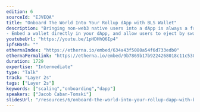 ```yaml
---
edition: 6
sourceId: "EJVEQA"
title: "Onboard The World Into Your Rollup dApp with BLS Wallet"
description: "Bringing non-web3 native users into a dApp is always a fraught, friction filled experience, even with cheaper transaction costs on rollups. In this talk, we will show you how you can modify a dApp using BLS signatures & a smart contract wallet to:
- Embed a wallet directly in your dApp, and allow users to eject by swapping its public key. - Bundle multiple transactions into one and submit to an aggregator to lower friction & save on gas. - Pay for your user's transactions."
youtubeUrl: "https://youtu.be/1pHDHhQ6Ip4"
ipfsHash: ""
ethernaIndex: "https://etherna.io/embed/634a43f5080a54f6d733edb0"
ethernaPermalink: "https://etherna.io/embed/9b7869b17b9224268018c11c5380d00649e6304e8c8a5731c33d4c08c60c868d"
duration: 1729
expertise: "Intermediate"
type: "Talk"
track: "Layer 2s"
tags: ["Layer 2s"]
keywords: ["scaling","onboarding","dapp"]
speakers: ["Jacob Caban-Tomski"]
slidesUrl: "/resources/6/onboard-the-world-into-your-rollup-dapp-with-bls-wallet.pdf"
---
```

